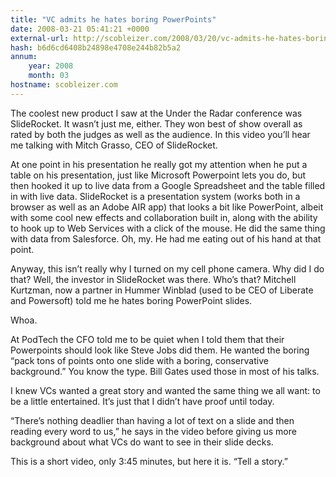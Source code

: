 ```yaml
---
title: "VC admits he hates boring PowerPoints"
date: 2008-03-21 05:41:21 +0000
external-url: http://scobleizer.com/2008/03/20/vc-admits-he-hates-boring-powerpoints/
hash: b6d6cd6408b24898e4708e244b82b5a2
annum:
    year: 2008
    month: 03
hostname: scobleizer.com
---
```


The coolest new product I saw at the Under the Radar conference was SlideRocket. It wasn’t just me, either. They won best of show overall as rated by both the judges as well as the audience. In this video you’ll hear me talking with Mitch Grasso, CEO of SlideRocket.

At one point in his presentation he really got my attention when he put a table on his presentation, just like Microsoft Powerpoint lets you do, but then hooked it up to live data from a Google Spreadsheet and the table filled in with live data. SlideRocket is a presentation system (works both in a browser as well as an Adobe AIR app) that looks a bit like PowerPoint, albeit with some cool new effects and collaboration built in, along with the ability to hook up to Web Services with a click of the mouse. He did the same thing with data from Salesforce. Oh, my. He had me eating out of his hand at that point.

Anyway, this isn’t really why I turned on my cell phone camera. Why did I do that? Well, the investor in SlideRocket was there. Who’s that? Mitchell Kurtzman, now a partner in Hummer Winblad (used to be CEO of Liberate and Powersoft) told me he hates boring PowerPoint slides.

Whoa.

At PodTech the CFO told me to be quiet when I told them that their Powerpoints should look like Steve Jobs did them. He wanted the boring “pack tons of points onto one slide with a boring, conservative background.” You know the type. Bill Gates used those in most of his talks.

I knew VCs wanted a great story and wanted the same thing we all want: to be a little entertained. It’s just that I didn’t have proof until today.

“There’s nothing deadlier than having a lot of text on a slide and then reading every word to us,” he says in the video before giving us more background about what VCs do want to see in their slide decks.

This is a short video, only 3:45 minutes, but here it is. “Tell a story.”

       

